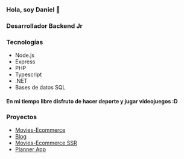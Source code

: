 
### Hola, soy Daniel 👋

### Desarrollador Backend Jr

### Tecnologías
 - Node.js
 - Express
 - PHP
 - Typescript
 - .NET
 - Bases de datos SQL

#### En mi tiempo libre disfruto de hacer deporte y jugar videojuegos :D

### Proyectos

- [Movies-Ecommerce](https://github.com/d4niel-olaya/MoviesEcommerce)
- [Blog](https://github.com/d4niel-olaya/blogTs)
- [Movies-Ecommerce SSR](https://github.com/cala-js/coex-buster)
- [Planner App](https://github.com/d4niel-olaya/PlannerApp)
<!--
**d4niel-olaya/d4niel-olaya** is a ✨ _special_ ✨ repository because its `README.md` (this file) appears on your GitHub profile.

Here are some ideas to get you started:

- 🔭 I’m currently working on ...
- 🌱 I’m currently learning ...
- 👯 I’m looking to collaborate on ...
- 🤔 I’m looking for help with ...
- 💬 Ask me about ...
- 📫 How to reach me: ...
- 😄 Pronouns: ...
- ⚡ Fun fact: ...
-->
